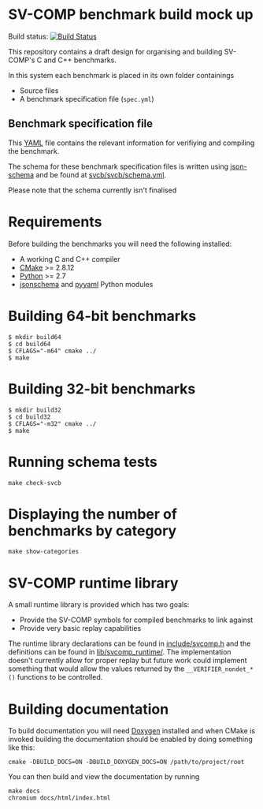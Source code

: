 # SV-COMP benchmark build mock up

Build status: [![Build Status](https://travis-ci.org/delcypher/svcomp-build-mockup.svg?branch=master)](https://travis-ci.org/delcypher/svcomp-build-mockup)

This repository contains a draft design for organising and building
SV-COMP's C and C++ benchmarks.

In this system each benchmark is placed in its own folder containings

* Source files
* A benchmark specification file (``spec.yml``)

## Benchmark specification file

This [YAML](http://www.yaml.org/) file contains the relevant information for
verifiying and compiling the benchmark.

The schema for these benchmark specification files is written using
[json-schema](http://json-schema.org/) and be found at
[svcb/svcb/schema.yml](svcb/svcb/schema.yml).

Please note that the schema currently isn't finalised

# Requirements

Before building the benchmarks you will need the following installed:

* A working C and C++ compiler
* [CMake](https://cmake.org/) >= 2.8.12
* [Python](https://www.python.org/) >= 2.7
* [jsonschema](https://pypi.python.org/pypi/jsonschema) and [pyyaml](https://pypi.python.org/pypi/PyYAML) Python modules

# Building 64-bit benchmarks

```
$ mkdir build64
$ cd build64
$ CFLAGS="-m64" cmake ../
$ make
```

# Building 32-bit benchmarks

```
$ mkdir build32
$ cd build32
$ CFLAGS="-m32" cmake ../
$ make
```

# Running schema tests

```
make check-svcb
```

# Displaying the number of benchmarks by category

```
make show-categories
```

# SV-COMP runtime library

A small runtime library is provided which has two goals:

* Provide the SV-COMP symbols for compiled benchmarks to link against
* Provide very basic replay capabilities

The runtime library declarations can be found in
[include/svcomp.h](include/svcomp.h) and the definitions can be found in
[lib/svcomp_runtime/](lib/svcomp_runtime). The implementation doesn't currently
allow for proper replay but future work could implement something that would
allow the values returned by the ``__VERIFIER_nondet_*()`` functions to be
controlled.

# Building documentation

To build documentation you will need [Doxygen](www.doxygen.org) installed and when CMake is invoked
building the documentation should be enabled by doing something like this:

```
cmake -DBUILD_DOCS=ON -DBUILD_DOXYGEN_DOCS=ON /path/to/project/root
```

You can then build and view the documentation by running


```
make docs
chromium docs/html/index.html
```
